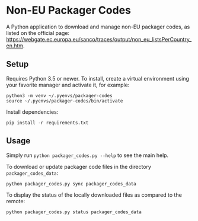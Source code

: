 # Non-EU Packager Codes

A Python application to download and manage non-EU packager codes, as listed on the official page: https://webgate.ec.europa.eu/sanco/traces/output/non_eu_listsPerCountry_en.htm.

## Setup

Requires Python 3.5 or newer. To install, create a virtual environment using your favorite manager and activate it, for example:

```shell script
python3 -m venv ~/.pyenvs/packager-codes
source ~/.pyenvs/packager-codes/bin/activate
```

Install dependencies:

```shell script
pip install -r requirements.txt
```

## Usage

Simply run `python packager_codes.py --help` to see the main help.

To download or update packager code files in the directory `packager_codes_data`:

```shell script
python packager_codes.py sync packager_codes_data
```

To display the status of the locally downloaded files as compared to the remote:

````shell script
python packager_codes.py status packager_codes_data
````
